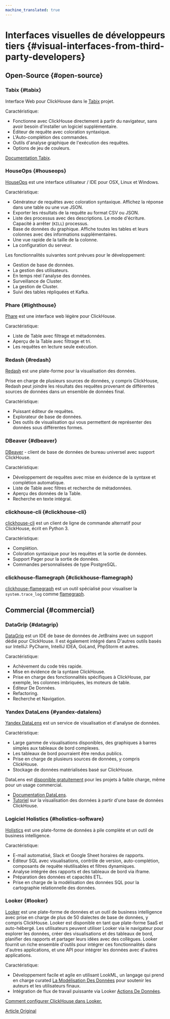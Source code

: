 ```yaml
---
machine_translated: true
---
```


# Interfaces visuelles de développeurs tiers {#visual-interfaces-from-third-party-developers}

## Open-Source {#open-source}

### Tabix {#tabix}

Interface Web pour ClickHouse dans le [Tabix](https://github.com/tabixio/tabix) projet.

Caractéristique:

-   Fonctionne avec ClickHouse directement à partir du navigateur, sans avoir besoin d'installer un logiciel supplémentaire.
-   Éditeur de requête avec coloration syntaxique.
-   L'Auto-complétion des commandes.
-   Outils d'analyse graphique de l'exécution des requêtes.
-   Options de jeu de couleurs.

[Documentation Tabix](https://tabix.io/doc/).

### HouseOps {#houseops}

[HouseOps](https://github.com/HouseOps/HouseOps) est une interface utilisateur / IDE pour OSX, Linux et Windows.

Caractéristique:

-   Générateur de requêtes avec coloration syntaxique. Affichez la réponse dans une table ou une vue JSON.
-   Exporter les résultats de la requête au format CSV ou JSON.
-   Liste des processus avec des descriptions. Le mode d'écriture. Capacité à arrêter (`KILL`) processus.
-   Base de données du graphique. Affiche toutes les tables et leurs colonnes avec des informations supplémentaires.
-   Une vue rapide de la taille de la colonne.
-   La configuration du serveur.

Les fonctionnalités suivantes sont prévues pour le développement:

-   Gestion de base de données.
-   La gestion des utilisateurs.
-   En temps réel l'analyse des données.
-   Surveillance de Cluster.
-   La gestion de Cluster.
-   Suivi des tables répliquées et Kafka.

### Phare {#lighthouse}

[Phare](https://github.com/VKCOM/lighthouse) est une interface web légère pour ClickHouse.

Caractéristique:

-   Liste de Table avec filtrage et métadonnées.
-   Aperçu de la Table avec filtrage et tri.
-   Les requêtes en lecture seule exécution.

### Redash {#redash}

[Redash](https://github.com/getredash/redash) est une plate-forme pour la visualisation des données.

Prise en charge de plusieurs sources de données, y compris ClickHouse, Redash peut joindre les résultats des requêtes provenant de différentes sources de données dans un ensemble de données final.

Caractéristique:

-   Puissant éditeur de requêtes.
-   Explorateur de base de données.
-   Des outils de visualisation qui vous permettent de représenter des données sous différentes formes.

### DBeaver {#dbeaver}

[DBeaver](https://dbeaver.io/) - client de base de données de bureau universel avec support ClickHouse.

Caractéristique:

-   Développement de requêtes avec mise en évidence de la syntaxe et complétion automatique.
-   Liste de Table avec filtres et recherche de métadonnées.
-   Aperçu des données de la Table.
-   Recherche en texte intégral.

### clickhouse-cli {#clickhouse-cli}

[clickhouse-cli](https://github.com/hatarist/clickhouse-cli) est un client de ligne de commande alternatif pour ClickHouse, écrit en Python 3.

Caractéristique:

-   Complétion.
-   Coloration syntaxique pour les requêtes et la sortie de données.
-   Support Pager pour la sortie de données.
-   Commandes personnalisées de type PostgreSQL.

### clickhouse-flamegraph {#clickhouse-flamegraph}

[clickhouse-flamegraph](https://github.com/Slach/clickhouse-flamegraph) est un outil spécialisé pour visualiser la `system.trace_log` comme [flamegraph](http://www.brendangregg.com/flamegraphs.html).

## Commercial {#commercial}

### DataGrip {#datagrip}

[DataGrip](https://www.jetbrains.com/datagrip/) est un IDE de base de données de JetBrains avec un support dédié pour ClickHouse. Il est également intégré dans D'autres outils basés sur IntelliJ: PyCharm, IntelliJ IDEA, GoLand, PhpStorm et autres.

Caractéristique:

-   Achèvement du code très rapide.
-   Mise en évidence de la syntaxe ClickHouse.
-   Prise en charge des fonctionnalités spécifiques à ClickHouse, par exemple, les colonnes imbriquées, les moteurs de table.
-   Éditeur De Données.
-   Refactoring.
-   Recherche et Navigation.

### Yandex DataLens {#yandex-datalens}

[Yandex DataLens](https://cloud.yandex.ru/services/datalens) est un service de visualisation et d'analyse de données.

Caractéristique:

-   Large gamme de visualisations disponibles, des graphiques à barres simples aux tableaux de bord complexes.
-   Les tableaux de bord pourraient être rendus publics.
-   Prise en charge de plusieurs sources de données, y compris ClickHouse.
-   Stockage de données matérialisées basé sur ClickHouse.

DataLens est [disponible gratuitement](https://cloud.yandex.com/docs/datalens/pricing) pour les projets à faible charge, même pour un usage commercial.

-   [Documentation DataLens](https://cloud.yandex.com/docs/datalens/).
-   [Tutoriel](https://cloud.yandex.com/docs/solutions/datalens/data-from-ch-visualization) sur la visualisation des données à partir d'une base de données ClickHouse.

### Logiciel Holistics {#holistics-software}

[Holistics](https://www.holistics.io/) est une plate-forme de données à pile complète et un outil de business intelligence.

Caractéristique:

-   E-mail automatisé, Slack et Google Sheet horaires de rapports.
-   Éditeur SQL avec visualisations, contrôle de version, auto-complétion, composants de requête réutilisables et filtres dynamiques.
-   Analyse intégrée des rapports et des tableaux de bord via iframe.
-   Préparation des données et capacités ETL.
-   Prise en charge de la modélisation des données SQL pour la cartographie relationnelle des données.

### Looker {#looker}

[Looker](https://looker.com) est une plate-forme de données et un outil de business intelligence avec prise en charge de plus de 50 dialectes de base de données, y compris ClickHouse. Looker est disponible en tant que plate-forme SaaS et auto-hébergé. Les utilisateurs peuvent utiliser Looker via le navigateur pour explorer les données, créer des visualisations et des tableaux de bord, planifier des rapports et partager leurs idées avec des collègues. Looker fournit un riche ensemble d'outils pour intégrer ces fonctionnalités dans d'autres applications, et une API
pour intégrer les données avec d'autres applications.

Caractéristique:

-   Développement facile et agile en utilisant LookML, un langage qui prend en charge curated
    [La Modélisation Des Données](https://looker.com/platform/data-modeling) pour soutenir les auteurs et les utilisateurs finaux.
-   Intégration de flux de travail puissante via Looker [Actions De Données](https://looker.com/platform/actions).

[Comment configurer ClickHouse dans Looker.](https://docs.looker.com/setup-and-management/database-config/clickhouse)

[Article Original](https://clickhouse.tech/docs/en/interfaces/third-party/gui/) <!--hide-->
